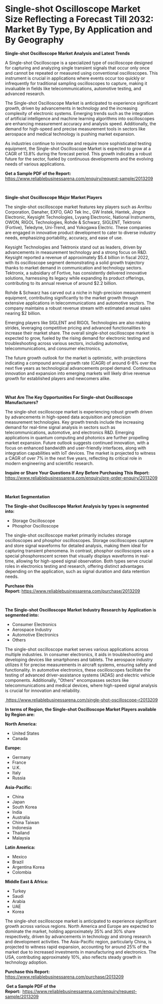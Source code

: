 <p><h1>Single-shot Oscilloscope Market Size Reflecting a Forecast Till 2032: Market By Type, By Application and By Geography</h1></p><p><strong>Single-shot Oscilloscope Market Analysis and Latest Trends</strong></p>
<p><p>A Single-shot Oscilloscope is a specialized type of oscilloscope designed for capturing and analyzing single transient signals that occur only once and cannot be repeated or measured using conventional oscilloscopes. This instrument is crucial in applications where events occur too quickly or infrequently for traditional sampling oscilloscopes to capture, making it invaluable in fields like telecommunications, automotive testing, and advanced research.</p><p>The Single-shot Oscilloscope Market is anticipated to experience significant growth, driven by advancements in technology and the increasing complexity of electronic systems. Emerging trends such as the integration of artificial intelligence and machine learning algorithms into oscilloscopes are enhancing measurement accuracy and analysis speed. Additionally, the demand for high-speed and precise measurement tools in sectors like aerospace and medical technology is pushing market expansion. </p><p>As industries continue to innovate and require more sophisticated testing equipment, the Single-shot Oscilloscope Market is expected to grow at a CAGR of 13.8% during the forecast period. This growth indicates a robust future for the sector, fueled by continuous developments and the evolving needs of various applications.</p></p>
<p><strong>Get a Sample PDF of the Report:&nbsp;</strong> <a href="https://www.reliablebusinessarena.com/enquiry/request-sample/2013209?utm_campaign=2524&utm_medium=2&utm_source=Github&utm_content=ia&utm_term=12042025&utm_id=single-shot-oscilloscope">https://www.reliablebusinessarena.com/enquiry/request-sample/2013209</a></p>
<p>&nbsp;</p>
<p><strong>Single-shot Oscilloscope Major Market Players</strong></p>
<p><p>The single-shot oscilloscope market features key players such as Anritsu Corporation, Danaher, EXFO, GAO Tek Inc., GW Instek, Hantek, Jingce Electronic, Keysight Technologies, Lvyang Electronic, National Instruments, OWON, RIGOL Technologies, Rohde & Schwarz, SIGLENT, Tektronix (Fortive), Teledyne, Uni-Trend, and Yokogawa Electric. These companies are engaged in innovative product development to cater to diverse industry needs, emphasizing portability, accuracy, and ease of use.</p><p>Keysight Technologies and Tektronix stand out as leaders, driven by advancements in measurement technology and a strong focus on R&D. Keysight reported a revenue of approximately $5.4 billion in fiscal 2022, with its oscilloscope segment demonstrating a solid growth trajectory thanks to market demand in communication and technology sectors. Tektronix, a subsidiary of Fortive, has consistently delivered innovative solutions, harnessing its legacy while expanding its product offerings, contributing to its annual revenue of around $2.2 billion.</p><p>Rohde & Schwarz has carved out a niche in high-precision measurement equipment, contributing significantly to the market growth through extensive applications in telecommunications and automotive sectors. The company maintains a robust revenue stream with estimated annual sales nearing $2 billion.</p><p>Emerging players like SIGLENT and RIGOL Technologies are also making strides, leveraging competitive pricing and advanced functionalities to increase their market share. The overall single-shot oscilloscope market is expected to grow, fueled by the rising demand for electronic testing and troubleshooting across various sectors, including automotive, telecommunications, and consumer electronics.</p><p>The future growth outlook for the market is optimistic, with projections indicating a compound annual growth rate (CAGR) of around 6-8% over the next five years as technological advancements propel demand. Continuous innovation and expansion into emerging markets will likely drive revenue growth for established players and newcomers alike.</p></p>
<p>&nbsp;</p>
<p><strong>What Are The Key Opportunities For Single-shot Oscilloscope Manufacturers?</strong></p>
<p><p>The single-shot oscilloscope market is experiencing robust growth driven by advancements in high-speed data acquisition and precision measurement technologies. Key growth trends include the increasing demand for real-time signal analysis in sectors such as telecommunications, automotive, and electronics R&D. Emerging applications in quantum computing and photonics are further propelling market expansion. Future outlook suggests continued innovation, with a focus on enhanced bandwidth and user-friendly interfaces, along with integration capabilities with IoT devices. The market is projected to witness a CAGR of over 7% in the next five years, reflecting its critical role in modern engineering and scientific research.</p></p>
<p><strong>Inquire or Share Your Questions If Any Before Purchasing This Report:</strong> <a href="https://www.reliablebusinessarena.com/enquiry/pre-order-enquiry/2013209?utm_campaign=2524&utm_medium=2&utm_source=Github&utm_content=ia&utm_term=12042025&utm_id=single-shot-oscilloscope">https://www.reliablebusinessarena.com/enquiry/pre-order-enquiry/2013209</a></p>
<p>&nbsp;</p>
<p><strong>Market Segmentation</strong></p>
<p><strong>The Single-shot Oscilloscope Market Analysis by types is segmented into:</strong></p>
<p><ul><li>Storage Oscilloscope</li><li>Phosphor Oscilloscope</li></ul></p>
<p><p>The single-shot oscilloscope market primarily includes storage oscilloscopes and phosphor oscilloscopes. Storage oscilloscopes capture and store signal waveforms for detailed analysis, making them ideal for capturing transient phenomena. In contrast, phosphor oscilloscopes use a special phosphorescent screen that visually displays waveforms in real-time, allowing for high-speed signal observation. Both types serve crucial roles in electronics testing and research, offering distinct advantages depending on the application, such as signal duration and data retention needs.</p></p>
<p><strong>Purchase this Report:&nbsp;</strong><a href="https://www.reliablebusinessarena.com/purchase/2013209?utm_campaign=2524&utm_medium=2&utm_source=Github&utm_content=ia&utm_term=12042025&utm_id=single-shot-oscilloscope">https://www.reliablebusinessarena.com/purchase/2013209</a></p>
<p>&nbsp;</p>
<p><strong>The Single-shot Oscilloscope Market Industry Research by Application is segmented into:</strong></p>
<p><ul><li>Consumer Electronics</li><li>Aerospace Industry</li><li>Automotive Electronics</li><li>Others</li></ul></p>
<p><p>The single-shot oscilloscope market serves various applications across multiple industries. In consumer electronics, it aids in troubleshooting and developing devices like smartphones and tablets. The aerospace industry utilizes it for precise measurements in aircraft systems, ensuring safety and functionality. In automotive electronics, these oscilloscopes facilitate the testing of advanced driver-assistance systems (ADAS) and electric vehicle components. Additionally, "Others" encompasses sectors like telecommunications and medical devices, where high-speed signal analysis is crucial for innovation and reliability.</p></p>
<p><a href="https://www.reliablebusinessarena.com/single-shot-oscilloscope-r2013209?utm_campaign=2524&utm_medium=2&utm_source=Github&utm_content=ia&utm_term=12042025&utm_id=single-shot-oscilloscope">&nbsp;https://www.reliablebusinessarena.com/single-shot-oscilloscope-r2013209</a></p>
<p><strong>In terms of Region, the Single-shot Oscilloscope Market Players available by Region are:</strong></p>
<p>
    <p> <strong> North America: </strong>
        <ul>
            <li>United States</li>
            <li>Canada</li>
        </ul>
        </p> 
    <p> <strong> Europe: </strong>
        <ul>
            <li>Germany</li>
            <li>France</li>
            <li>U.K.</li>
            <li>Italy</li>
            <li>Russia</li>
        </ul>
        </p> 
    <p> <strong> Asia-Pacific: </strong>
        <ul>
            <li>China</li>
            <li>Japan</li>
            <li>South Korea</li>
            <li>India</li>
            <li>Australia</li>
            <li>China Taiwan</li>
            <li>Indonesia</li>
            <li>Thailand</li>
            <li>Malaysia</li>
        </ul>
        </p> 
    <p> <strong> Latin America: </strong>
        <ul>
            <li>Mexico</li>
            <li>Brazil</li>
            <li>Argentina Korea</li>
            <li>Colombia</li>
        </ul>
        </p> 
    <p> <strong> Middle East & Africa: </strong>
        <ul>
            <li>Turkey</li>
            <li>Saudi</li>
            <li>Arabia</li>
            <li>UAE</li>
            <li>Korea</li>
        </ul>
    </p>
    </p>
<p><p>The single-shot oscilloscope market is anticipated to experience significant growth across various regions. North America and Europe are expected to dominate the market, holding approximately 35% and 30% share respectively, driven by advancements in technology and strong research and development activities. The Asia-Pacific region, particularly China, is projected to witness rapid expansion, accounting for around 25% of the market due to increased investments in manufacturing and electronics. The USA, contributing approximately 10%, also reflects steady growth in technology adoption.</p></p>
<p><strong>Purchase this Report: </strong><a href="https://www.reliablebusinessarena.com/purchase/2013209?utm_campaign=2524&utm_medium=2&utm_source=Github&utm_content=ia&utm_term=12042025&utm_id=single-shot-oscilloscope">https://www.reliablebusinessarena.com/purchase/2013209</a></p>
<p>&nbsp;<strong>Get a Sample PDF of the Report:&nbsp;&nbsp;</strong><a href="https://www.reliablebusinessarena.com/enquiry/request-sample/2013209?utm_campaign=2524&utm_medium=2&utm_source=Github&utm_content=ia&utm_term=12042025&utm_id=single-shot-oscilloscope">https://www.reliablebusinessarena.com/enquiry/request-sample/2013209</a></p>
<p><strong></strong></p>
<p><p></p><p></p><p></p></p>